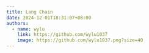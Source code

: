 ```yaml
---
title: Lang Chain
date: 2024-12-01T18:31:07+08:00
authors:
  - name: wylu
    link: https://github.com/wylu1037
    image: https://github.com/wylu1037.png?size=40
---
```

